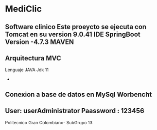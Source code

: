 # MediClic
Software clinico
Este proeycto se ejecuta con Tomcat en su version 9.0.41
IDE SpringBoot Version -4.7.3
MAVEN
-
Arquitectura MVC
-
Lenguaje JAVA
Jdk 11

-
Conexion a base de datos en MySql Worbencht
-
User: userAdministrator
Paassword : 123456
-
Politecnico Gran Colombiano- SubGrupo 13
